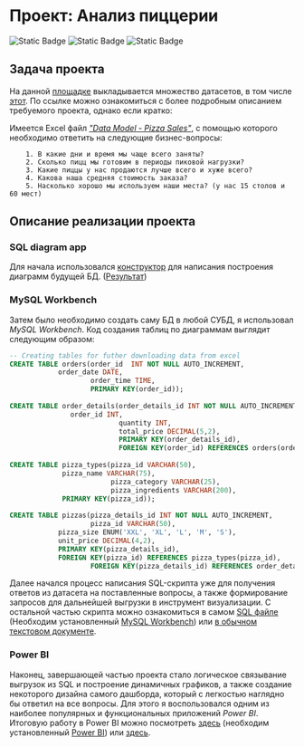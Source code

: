 # Проект: Анализ пиццерии

![Static Badge](https://img.shields.io/badge/Power%20BI-yellow?style=flat-square)
![Static Badge](https://img.shields.io/badge/SQL-MySQL%20Workbench%208.0%20CE-auto?style=flat-square&logoSize=auto&label=SQL&color=blue)
![Static Badge](https://img.shields.io/badge/Excel-darkgreen?style=flat-square&logoSize=auto)

## Задача проекта

На данной [площадке](https://www.mavenanalytics.io/data-playground) выкладывается множество датасетов, в том числе [этот](https://www.mavenanalytics.io/blog/maven-pizza-challenge). По ссылке можно ознакомиться с более подробным описанием требуемого проекта, однако если кратко:

Имеется Excel файл *["Data Model - Pizza Sales"](https://docs.google.com/spreadsheets/d/1rueHQ3gU4kQCybTGwHb0xxczX73DJUFu/edit?usp=sharing&ouid=104109469884925505076&rtpof=true&sd=true)*, с помощью которого необходимо ответить на следующие бизнес-вопросы:

        1. В какие дни и время мы чаще всего заняты?
        2. Сколько пицц мы готовим в периоды пиковой нагрузки?
        3. Какие пиццы у нас продаются лучше всего и хуже всего?
        4. Какова наша средняя стоимость заказа?
        5. Насколько хорошо мы используем наши места? (у нас 15 столов и 60 мест)

## Описание реализации проекта

### SQL diagram app

Для начала использовался [конструктор](https://app.quickdatabasediagrams.com/#/) для написания построения диаграмм будущей БД. ([Результат](https://github.com/Ghost-of-a-smile/Pizzeria-analysis/blob/main/Diagrams.png))
   
### MySQL Workbench

Затем было необходимо создать саму БД в любой СУБД, я использовал *MySQL Workbench*. Код создания таблиц по диаграммам выглядит следующим образом:
   
```SQL
-- Creating tables for futher downloading data from excel
CREATE TABLE orders(order_id  INT NOT NULL AUTO_INCREMENT,
		    order_date DATE,
                    order_time TIME,
                    PRIMARY KEY(order_id));
                    
CREATE TABLE order_details(order_details_id INT NOT NULL AUTO_INCREMENT,
			   order_id INT,
                           quantity INT,
                           total_price DECIMAL(5,2),
                           PRIMARY KEY(order_details_id),
                           FOREIGN KEY(order_id) REFERENCES orders(order_id));
                           
CREATE TABLE pizza_types(pizza_id VARCHAR(50),
			 pizza_name VARCHAR(75),
                         pizza_category VARCHAR(25),
                         pizza_ingredients VARCHAR(200),
			 PRIMARY KEY(pizza_id));
                       
CREATE TABLE pizzas(pizza_details_id INT NOT NULL AUTO_INCREMENT,
                    pizza_id VARCHAR(50),
		    pizza_size ENUM('XXL', 'XL', 'L', 'M', 'S'),
  		    unit_price DECIMAL(4,2),
		    PRIMARY KEY(pizza_details_id),
		    FOREIGN KEY(pizza_id) REFERENCES pizza_types(pizza_id),
                    FOREIGN KEY(pizza_details_id) REFERENCES order_details(order_details_id));   
```

Далее начался процесс написания SQL-скрипта уже для получения ответов из датасета на поставленные вопросы, а также формирование запросов для дальнейшей выгрузки в инструмент визуализации. С остальной частью скрипта можно ознакомиться в самом [SQL файле](https://github.com/Ghost-of-a-smile/Pizzeria-analysis/blob/main/SQL%20script.sql) (Необходим установленный [MySQL Workbench](https://www.mysql.com/products/workbench/)) или [в обычном текстовом документе](https://github.com/Ghost-of-a-smile/Pizzeria-analysis/blob/main/SQL%20script.txt).

### Power BI

Наконец, завершающей частью проекта стало логическое связывание выгрузок из SQL и построение динамичных графиков, а также создание некоторого дизайна самого дашборда, который с легкостью наглядно бы ответил на все вопросы. Для этого я воспользовался одним из наиболее популярных и функциональных приложений *Power BI*. Итоговую работу в Power BI можно посмотреть [здесь](https://github.com/Ghost-of-a-smile/Pizzeria-analysis/blob/main/Dashboard%20of%20pizzeria%20analysis.pbix) (необходим установленный [Power BI](https://powerbi.microsoft.com/ru-ru/desktop/)) или [здесь](https://github.com/Ghost-of-a-smile/Pizzeria-analysis/blob/main/Dashboard%20presentation.mp4).
